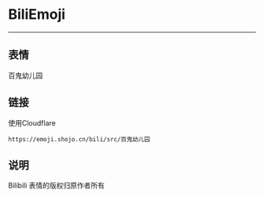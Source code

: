 # BiliEmoji
---
## 表情
百鬼幼儿园
## 链接
使用Cloudflare
```
https://emoji.shojo.cn/bili/src/百鬼幼儿园
```
## 说明
Bilibili 表情的版权归原作者所有
